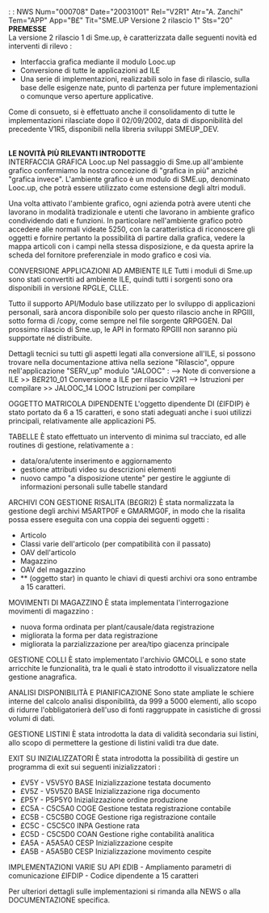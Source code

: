  :  : NWS Num="000708" Date="20031001" Rel="V2R1" Atr="A. Zanchi" Tem="APP" App="B£" Tit="SME.UP Versione 2 rilascio 1" Sts="20"
<br><b><font class=b><b>PREMESSE</b></font></b><br>
La versione 2 rilascio 1 di Sme.up, è caratterizzata dalle seguenti novità ed interventi di rilevo : 
- Interfaccia grafica mediante il modulo Looc.up
- Conversione di tutte le applicazioni ad ILE
- Una serie di implementazioni, realizzabili solo in fase di rilascio, sulla base delle esigenze
  nate, punto di partenza per future implementazioni o comunque verso aperture applicative.

Come di consueto, si è effettuato anche il consolidamento di tutte le implementazioni rilasciate dopo il 02/09/2002, data di disponibilità del precedente V1R5, disponibili nella libreria sviluppi
SMEUP_DEV.

<br><b><font class=b><b>LE NOVITÀ PIÙ RILEVANTI INTRODOTTE</b></font></b><br> 
INTERFACCIA GRAFICA Looc.up
Nel passaggio di Sme.up all'ambiente grafico confermiamo la nostra concezione di "grafica in più" anziché "grafica invece".
L'ambiente grafico è un modulo di SME.up, denominato Looc.up, che potrà essere utilizzato come estensione degli altri moduli.

Una volta attivato l'ambiente grafico, ogni azienda potrà avere utenti che lavorano in modalità tradizionale e utenti che lavorano in ambiente grafico condividendo dati e funzioni. In particolare
nell'ambiente grafico potrò accedere alle normali videate 5250, con la caratteristica di riconoscere gli oggetti e fornire pertanto la possibilità di partire dalla grafica, vedere la mappa articoli con i campi nella stessa disposizione, e da questa aprire la scheda del fornitore preferenziale in modo grafico e così via.

CONVERSIONE APPLICAZIONI AD AMBIENTE ILE
Tutti i moduli di Sme.up sono stati convertiti ad ambiente ILE, quindi tutti i sorgenti sono ora disponibili in versione RPGLE, CLLE.

Tutto il supporto API/Modulo base utilizzato per lo sviluppo di applicazioni personali, sarà ancora disponibile solo per questo rilascio anche in RPGIII, sotto forma di /copy, come sempre nel
file sorgente QRPGGEN. Dal prossimo rilascio di Sme.up, le API in formato RPGIII non saranno più supportate né distribuite.

Dettagli tecnici su tutti gli aspetti legati alla conversione all'ILE, si possono trovare nella documentazione attiva nella sezione "Rilascio", oppure nell'applicazione "SERV_up" modulo "JALOOC" : 
--> Note di conversione a ILE >> B£R210_01 Conversione a ILE per rilascio V2R1
--> Istruzioni per compilare  >> JALOOC_14 LOOC Istruzioni per compilare

OGGETTO MATRICOLA DIPENDENTE
L'oggetto dipendente DI (£IFDIP) è stato portato da 6 a 15 caratteri, e sono stati adeguati anche i
suoi utilizzi principali, relativamente alle applicazioni P5.

TABELLE
È stato effettuato un intervento di minima sul tracciato, ed alle routines di gestione, relativamente a : 
- data/ora/utente inserimento e aggiornamento
- gestione attributi video su descrizioni elementi
- nuovo campo "a disposizione utente" per gestire le aggiunte di informazioni personali sulle
  tabelle standard

ARCHIVI CON GESTIONE RISALITA (B£GRI2)
È stata normalizzata la gestione degli archivi M5ARTP0F e GMARMG0F, in modo che la risalita possa essere eseguita con una coppia dei seguenti oggetti : 
- Articolo
- Classi varie dell'articolo (per compatibilità con il passato)
- OAV dell'articolo
- Magazzino
- OAV del magazzino
- \*\* (oggetto star)
in quanto le chiavi di questi archivi ora sono entrambe a 15 caratteri.

MOVIMENTI DI MAGAZZINO
È stata implementata l'interrogazione movimenti di magazzino : 
- nuova forma ordinata per plant/causale/data registrazione
- migliorata la forma per data registrazione
- migliorata la parzializzazione per area/tipo giacenza principale

GESTIONE COLLI
È stato implementato l'archivio GMCOLL e sono state arricchite le funzionalità, tra le quali è stato introdotto il visualizzatore nella gestione anagrafica.

ANALISI DISPONIBILITÀ E PIANIFICAZIONE
Sono state ampliate le schiere interne del calcolo analisi disponibilità, da 999 a 5000 elementi, allo scopo di ridurre l'obbligatorierà dell'uso di fonti raggruppate in casistiche di grossi volumi
di dati.

GESTIONE LISTINI
È stata introdotta la data di validità secondaria sui listini, allo scopo di permettere la gestione di listini validi tra due date.

EXIT SU INIZIALIZZATORI
È stata introdotta la possibilità di gestire un programma di exit sui seguenti inizializzatori : 
 - £V5Y - V5V5Y0 BASE Inizializzazione testata documento
 - £V5Z - V5V5Z0 BASE Inizializzazione riga documento
 - £P5Y - P5P5Y0 Inizializzazione ordine produzione
 - £C5A - C5C5A0 COGE Gestione testata registrazione contabile
 - £C5B - C5C5B0 COGE Gestione riga registrazione contaile
 - £C5C - C5C5C0 INPA Gestione rata
 - £C5D - C5C5D0 COAN Gestione righe contabilità analitica
 - £A5A - A5A5A0 CESP Inizializzazione cespite
 - £A5B - A5A5B0 CESP Inizializzazione movimento cespite

IMPLEMENTAZIONI VARIE SU API
£DIB - Ampliamento parametri di comunicazione
£IFDIP - Codice dipendente a 15 caratteri


Per ulteriori dettagli sulle implementazioni si rimanda alla NEWS o alla DOCUMENTAZIONE specifica.

